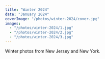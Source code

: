 ```yaml
---
title: "Winter 2024"
date: "January 2024"
coverImage: "/photos/winter-2024/cover.jpg"
images:
  - "/photos/winter-2024/1.jpg"
  - "/photos/winter-2024/2.jpg"
  - "/photos/winter-2024/3.jpg"
---
```


Winter photos from New Jersey and New York.
